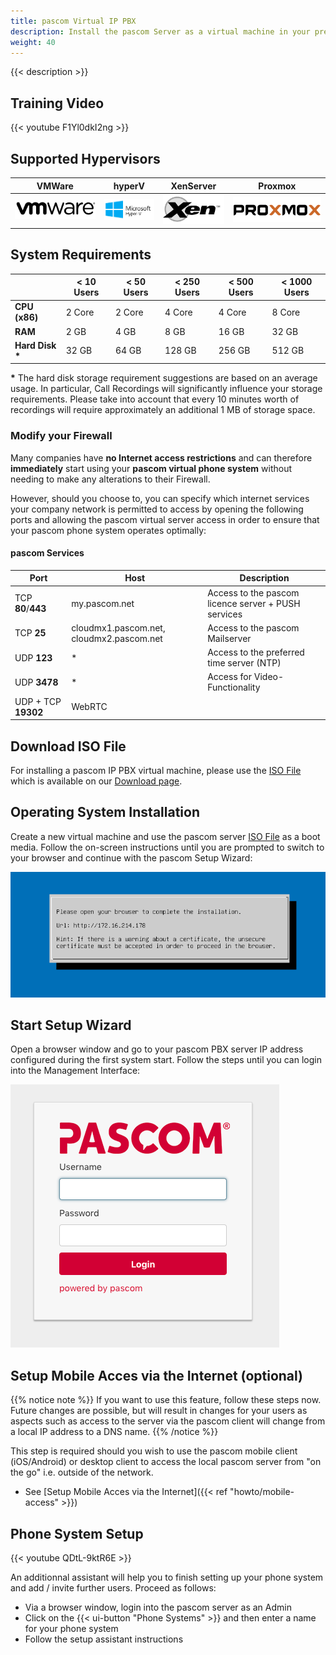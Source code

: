 ```yaml
---
title: pascom Virtual IP PBX
description: Install the pascom Server as a virtual machine in your preferred Hypervisor.
weight: 40
---
```


{{< description >}}

## Training Video

{{< youtube F1Yl0dkI2ng  >}}

## Supported Hypervisors

|VMWare|hyperV|XenServer|Proxmox|
|---|---|---|---|
|![VMware](vm_vmware.jpg)|![hyperV](vm_hyperv.png)|![xem](vm_xen.png)|![proxmox](vm_proxmox.png)|

## System Requirements

|   |< 10 Users|< 50 Users|< 250 Users|< 500 Users|< 1000 Users|
|---|---|---|---|---|---|
|**CPU (x86)**|2 Core| 2 Core|4 Core| 4 Core|8 Core|
|**RAM**|2 GB|4 GB |8 GB|16 GB|32 GB|
|**Hard Disk \***|32 GB|64 GB|128 GB|256 GB|512 GB|

**\*** The hard disk storage requirement suggestions are based on an average usage. In particular, Call Recordings will significantly influence your storage requirements. Please take into account that every 10 minutes worth of recordings will require approximately an additional 1 MB of storage space.

### Modify your Firewall

Many companies have **no Internet access restrictions** and can therefore **immediately** start using your **pascom virtual phone system** without needing to make any alterations to their Firewall.

However, should you choose to, you can specify which internet services your company network is permitted to access by opening the following ports and allowing the pascom virtual server access in order to ensure that your pascom phone system operates optimally:

#### pascom Services

| Port | Host | Description |
| ---- | ---- | ------------ |
| TCP **80**/**443** | my.pascom.net | Access to the pascom licence server + PUSH services |
| TCP **25** | cloudmx1.pascom.net, cloudmx2.pascom.net | Access to the pascom Mailserver |
| UDP **123** | \* | Access to the preferred time server (NTP) |
| UDP **3478** | \* | Access for Video-Functionality |
| UDP + TCP **19302** | WebRTC |

## Download ISO File

For installing a pascom IP PBX virtual machine, please use the [ISO File](https://www.pascom.net/en/downloads/) which is available on our [Download page](https://www.pascom.net/en/downloads/).

## Operating System Installation

Create a new virtual machine and use the pascom server [ISO File](https://www.pascom.net/en/downloads/) as a boot media. Follow the on-screen instructions until you are prompted to switch to your browser and continue with the pascom Setup Wizard:

![Operating System Installation](tui.png)

## Start Setup Wizard

Open a browser window and go to your pascom PBX server IP address configured during the first system start. Follow the steps until you can login into the Management Interface:

![pascom Server Management](management.png)

## Setup Mobile Acces via the Internet (optional)

{{% notice note %}}
If you want to use this feature, follow these steps now. Future changes are possible, but will result in changes for your users as aspects such as access to the server via the pascom client will change from a local IP address to a DNS name. 
{{% /notice %}}

This step is required should you wish to use the pascom mobile client (iOS/Android) or desktop client to access the local pascom server from "on the go" i.e. outside of the network. 

 * See [Setup Mobile Acces via the Internet]({{< ref "howto/mobile-access" >}})

## Phone System Setup

{{< youtube QDtL-9ktR6E  >}}

An additionnal assistant will help you to finish setting up your phone system and add / invite further users.
Proceed as follows: 

* Via a browser window, login into the pascom server as an Admin
* Click on the {{< ui-button "Phone Systems" >}} and then enter a name for your phone system
* Follow the setup assistant instructions
